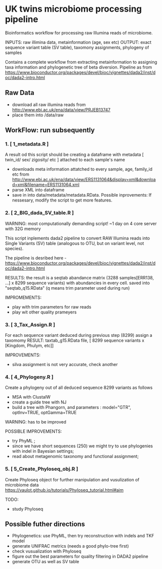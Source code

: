# UK twins microbiome processing pipeline
Bioinformatics workflow for processing raw Illumina reads of microbiome.

INPUTS: raw illimina data, metainformation (age, sex etc)
OUTPUT: exact sequence variant table (SV table), taxomony assignments, phylogeny of samples

Contains a complete workflow from extracting metainformation to assigning taxa information and phylogenetic tree of beta diversion.
Pipeline as from https://www.bioconductor.org/packages/devel/bioc/vignettes/dada2/inst/doc/dada2-intro.html


## Raw Data
- download all raw illumina reads from http://www.ebi.ac.uk/ena/data/view/PRJEB13747
- place them into /data/raw

## WorkFlow: run subsequently
### 1. [ 1_metadata.R  ]

A result od this script should be creating a dataframe with metadata [ twin_id/ sex/ zigosity/ etc ] attached to each sample's name

  - downloads meta information attatched to every sample, age, family_id etc from http://www.ebi.ac.uk/ena/data/view/ERS1131064&display=xml&download=xml&filename=ERS1131064.xml
  - parse XML into dataframe
  - save in into data/metadata/metadata.RData.
Possible inprovements: If nessesary, modify the script to get more features.

### 2. [ 2_BIG_dada_SV_table.R ]

WARNING: most computationally demanding script! ~1 day on 4 core server with 32G memory

This script inplements dada2 pipeline to convert RAW Illumina reads into Single Variants (SV) table (analogous to OTU, but on variant level, not species).

The pipeline is desribed here - https://www.bioconductor.org/packages/devel/bioc/vignettes/dada2/inst/doc/dada2-intro.html

RESULTS: the result is a seqtab abandance matrix (3288 samples[ERR138, ...] x 8299 sequence variants) with abundancies in every cell.
saved into "seqtab_q15.RData" (q means trim parameter used during run)

IMPROMEMENTS:
  - play with trim parameters for raw reads
  - play wit other quality prameyers
  
  
### 3. [ 3_Tax_Assign.R ]

For each sequence variant deduced during previous step (8299) assign a taxomomy
RESULT: taxtab_g15.RData file, [ 8299 sequence variants x [Kingdom, Phulym, etc]]

IMPROVEMENTS:
   - silva assignment is not very accurate, check another 
   
   
### 4. [ 4_Phylogeny.R ]

Create a phylogeny out of all deduced sequence 8299 variants as follows
  - MSA with ClustalW
  - create a guide tree with NJ
  - build a tree with Phangorn, and parameters : model="GTR", optInv=TRUE, optGamma=TRUE

WARNING: has to be improved

POSSIBLE IMPROVEMENTS:
  - try PhyML ;
  - since we have short sequences (250) we might try to use phylogenies with indel in Bayesian settings;
  - read about metagenomic taxonomy and functional assignment;
  
  
### 5. [ 5_Create_Phyloseq_obj.R ]

Create  Phyloseq object for further manipulation and vusulization of microbiome data
https://vaulot.github.io/tutorials/Phyloseq_tutorial.html#aim

TODO:
  - study Phyloseq


## Possible futher directions
  - Phylogenetics: use PhyML, then try reconstruction with indels and TKF model
  - generate UNIFRAC metrics (needs a good phylo-tree first)
  - check vusualization with Phyloseq
  - figure out the best parameters for quality filtering in DADA2 pipeline
  - generate OTU as well as SV table
  
